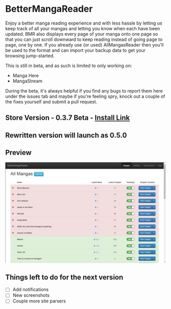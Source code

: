 # BetterMangaReader
Enjoy a better manga reading experience and with less hassle by letting us keep track of all your mangas and letting you know when each have been updated. BMR also displays every page of your manga onto one page so that you can just scroll downward to keep reading instead of going page to page, one by one. If you already use (or used) AllMangasReader then you'll be used to the format and can import your backup data to get your browsing jump-started.

This is still in beta, and as such is limited to only working on:
- Manga Here
- MangaStream

During the beta, it's always helpful if you find any bugs to report them here under the issues tab and maybe if you're feeling spry, knock out a couple of the fixes yourself and submit a pull request.

## Store Version - 0.3.7 Beta - [Install Link](https://chrome.google.com/webstore/detail/bettermangareader/gecohlfddhgfhkadmdghjjmijdpabmlp?hl=en&gl=US)

## Rewritten version will launch as 0.5.0

## Preview
![Manga List](https://raw.githubusercontent.com/JonathanWolfe/BetterMangaReader/master/screenshots/manga-list.jpg)

## Things left to do for the next version
- [ ] Add notifications
- [ ] New screenshots
- [ ] Couple more site parsers
